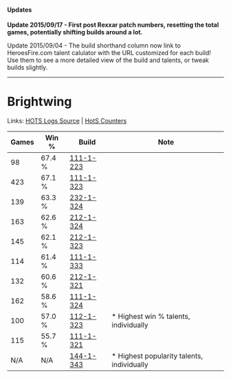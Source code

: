 #### Updates
**Update 2015/09/17 - First post Rexxar patch numbers, resetting the total games, potentially shifting builds around a lot.**

Update 2015/09/04 - The build shorthand column now link to HeroesFire.com talent calulator with the URL customized for each build!  
Use them to see a more detailed view of the build and talents, or tweak builds slightly.

***

# Brightwing

Links: [HOTS Logs Source](https://www.hotslogs.com/Sitewide/HeroDetails?Hero=Brightwing) | [HotS Counters](http://hotscounters.com/#/hero/Brightwing)

Games  | Win %  | Build     | Note
-----  | -----  | -----     | ----
98     | 67.4 % | [111-1-223](http://www.heroesfire.com/hots/talent-calculator/brightwing#gOit) | 
423    | 67.1 % | [111-1-323](http://www.heroesfire.com/hots/talent-calculator/brightwing#gOkR) | 
139    | 63.3 % | [232-1-324](http://www.heroesfire.com/hots/talent-calculator/brightwing#l08i) | 
163    | 62.6 % | [212-1-324](http://www.heroesfire.com/hots/talent-calculator/brightwing#kFJi) | 
145    | 62.1 % | [212-1-323](http://www.heroesfire.com/hots/talent-calculator/brightwing#kFJh) | 
114    | 61.4 % | [111-1-333](http://www.heroesfire.com/hots/talent-calculator/brightwing#gOkb) | 
132    | 60.6 % | [212-1-321](http://www.heroesfire.com/hots/talent-calculator/brightwing#kFJf) | 
162    | 58.6 % | [111-1-324](http://www.heroesfire.com/hots/talent-calculator/brightwing#gOkS) | 
100    | 57.0 % | [112-1-323](http://www.heroesfire.com/hots/talent-calculator/brightwing#gRAh) | * Highest win % talents, individually
115    | 55.7 % | [111-1-321](http://www.heroesfire.com/hots/talent-calculator/brightwing#gOkP) | 
N/A    | N/A    | [144-1-343](http://www.heroesfire.com/hots/talent-calculator/brightwing#hfI_) | * Highest popularity talents, individually
